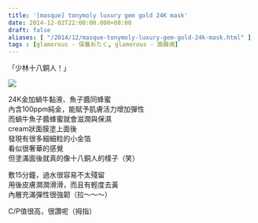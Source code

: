 ```yaml
---
title: '[masque] tonymoly luxury gem gold 24K mask'
date: 2014-12-02T22:00:00.000+08:00
draft: false
aliases: [ "/2014/12/masque-tonymoly-luxury-gem-gold-24k-mask.html" ]
tags : [glamorous - 保養おたく, glamorous - 面膜魂]
---
```


「少林十八銅人！」  

[![](https://farm9.staticflickr.com/8573/15885246216_3ece680c9d_z.jpg)](https://farm9.staticflickr.com/8573/15885246216_3ece680c9d_z.jpg)

24K金加蝸牛黏液、魚子醬同蜂蜜  
內含100ppm純金，能賦予肌膚活力增加彈性  
而蝸牛魚子醬蜂蜜就會滋潤與保濕  
cream狀面膜塗上面後  
發現有很多細細粒的小金箔  
看似很奢華的感覺  
但塗滿面後就真的像十八銅人的樣子（笑）  
  
敷15分鐘，過水很容易不太殘留  
用後皮膚潤潤滑滑，而且有輕度去黃  
內層充滿彈性很強韌（拉～～～）  
  
C/P值很高，很讚呢（拇指）